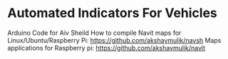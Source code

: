 # Automated Indicators For Vehicles
Arduino Code for Aiv Sheild
How to compile Navit maps for Linux/Ubuntu/Raspberry Pi: https://github.com/akshaymulik/navsh
Maps applications for Raspberry pi: https://github.com/akshaymulik/navit
